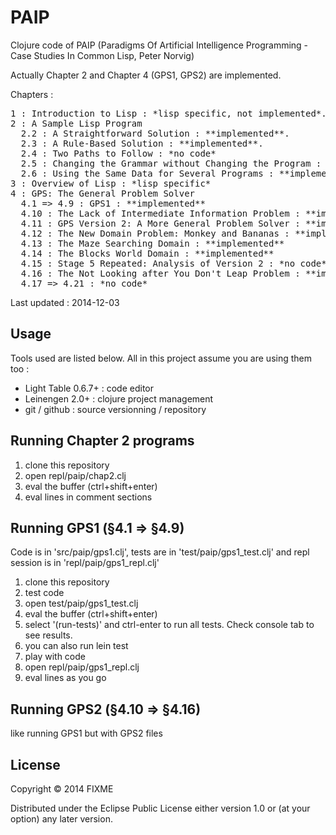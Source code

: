 # PAIP

Clojure code of PAIP (Paradigms Of Artificial Intelligence Programming - Case Studies In Common Lisp, Peter Norvig)

Actually Chapter 2 and Chapter 4 (GPS1, GPS2) are implemented.

Chapters :

<pre>
1 : Introduction to Lisp : *lisp specific, not implemented*.
2 : A Sample Lisp Program
  2.2 : A Straightforward Solution : **implemented**.
  2.3 : A Rule-Based Solution : **implemented**.
  2.4 : Two Paths to Follow : *no code*
  2.5 : Changing the Grammar without Changing the Program : **implemented**
  2.6 : Using the Same Data for Several Programs : **implemented**
3 : Overview of Lisp : *lisp specific*
4 : GPS: The General Problem Solver
  4.1 => 4.9 : GPS1 : **implemented**
  4.10 : The Lack of Intermediate Information Problem : **implemented**
  4.11 : GPS Version 2: A More General Problem Solver : **implemented**
  4.12 : The New Domain Problem: Monkey and Bananas : **implemented**
  4.13 : The Maze Searching Domain : **implemented**
  4.14 : The Blocks World Domain : **implemented**
  4.15 : Stage 5 Repeated: Analysis of Version 2 : *no code*
  4.16 : The Not Looking after You Don't Leap Problem : **implemented**
  4.17 => 4.21 : *no code*
</pre>

Last updated : 2014-12-03

## Usage

Tools used are listed below. All in this project assume you are using them too :
- Light Table 0.6.7+ : code editor
- Leinengen 2.0+ : clojure project management
- git / github : source versionning / repository


## Running Chapter 2 programs

1. clone this repository
2. open repl/paip/chap2.clj
3. eval the buffer (ctrl+shift+enter)
4. eval lines in comment sections

## Running GPS1 (§4.1 => §4.9)

Code is in 'src/paip/gps1.clj', tests are in 'test/paip/gps1_test.clj' and repl session is in 'repl/paip/gps1_repl.clj'

1. clone this repository
2. test code
  1. open test/paip/gps1_test.clj
  2. eval the buffer (ctrl+shift+enter)
  3. select '(run-tests)' and ctrl-enter to run all tests. Check console tab to see results.
  4. you can also run lein test
3. play with code
  1. open repl/paip/gps1_repl.clj
  2. eval lines as you go

## Running GPS2 (§4.10 => §4.16)

like running GPS1 but with GPS2 files


## License

Copyright © 2014 FIXME

Distributed under the Eclipse Public License either version 1.0 or (at your option) any later version.

